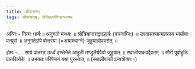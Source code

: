 ```yaml
---
title: औपासनम्
tags: औपासनम्, विच्छिन्नाग्निसन्धानम्
---
```


अग्निः - नित्यः धार्यः॥ अनुगतो मन्थ्यः ॥ श्रोत्रियागाराद्वाऽहार्यः {पचनाग्निः} ॥ उपवासश्चान्यतरस्य भार्यायाः पत्युर्वा ॥ अनुगतेऽपि वोत्तरया {=अयाश्चाग्ने} जुहुयान्नोपवसेत् ॥

होमः - … सायं प्रातरत ऊर्ध्वं हस्तेनैते आहुती तण्डुलैर्यवैर्वा जुहुयात् ॥ स्थालीपाकवद्दैवतम् ॥ सौरी पूर्वाहुतिः प्रातरित्येके ॥ उभयतः परिषेचनं यथा पुरस्तात् ॥
(स्थालीपाको ऽन्यत्रोक्तः।)

